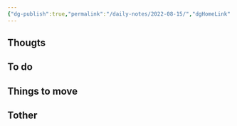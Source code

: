 ```yaml
---
{"dg-publish":true,"permalink":"/daily-notes/2022-08-15/","dgHomeLink":true,"dgPassFrontmatter":false}
---
```


## Thougts



## To do



## Things to move



## Tother



